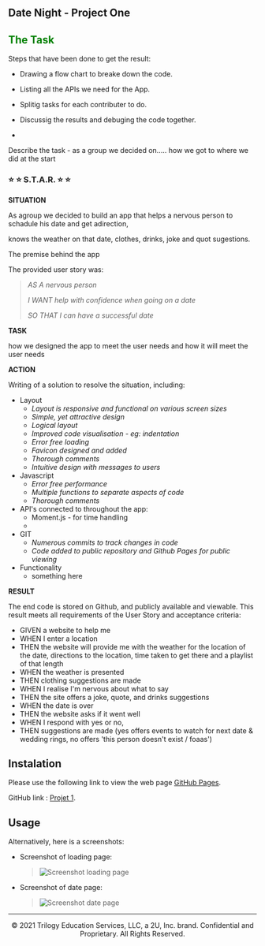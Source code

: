 ## Date Night - Project One

## <span style="color:green"> The Task</span>


Steps that have been done to get the result:

* Drawing a flow chart to breake down the code.

* Listing all the APIs we need for the App.

* Splitig tasks for each contributer to do.

* Discussig the results and debuging the code together.


* 
Describe the task - as a group we decided on..... how we got to where we did at the start

### ⭐ ⭐ S.T.A.R. ⭐ ⭐

**SITUATION**

As agroup we decided to build an app that helps a nervous person to schadule his date and get adirection, 

knows the weather on that date, clothes, drinks, joke and quot sugestions.

The premise behind the app

The provided user story was: 

> <span style="font-style:italic">AS A nervous person</span>
> 
> <span style="font-style:italic">I WANT help with confidence when going on a date</span>
>
> <span style="font-style:italic">SO THAT I can have a successful date</span>

**TASK**

how we designed the app to meet the user needs and how it will meet the user needs

**ACTION**

Writing of a solution to resolve the situation, including:
* Layout
  * *Layout is responsive and functional on various screen sizes*
  * *Simple, yet attractive design*
  * *Logical layout*
  * *Improved code visualisation - eg: indentation*
  * *Error free loading*
  * *Favicon designed and added*
  * *Thorough comments*
  * *Intuitive design with messages to users*
* Javascript
  * *Error free performance*
  * *Multiple functions to separate aspects of code*
  * *Thorough comments*
* API's connected to throughout the app:
  * Moment.js - for time handling
  * 
* GIT
  * *Numerous commits to track changes in code*
  * *Code added to public repository and Github Pages for public viewing*
* Functionality
  * something here

**RESULT**

The end code is stored on Github, and publicly available and viewable. This result meets all requirements of the User Story and acceptance criteria:

* GIVEN a website to help me
* WHEN I enter a location
* THEN the website will provide me with the weather for the location of the date, directions to the location, time taken to get there and a playlist of that length
* WHEN the weather is presented
* THEN clothing suggestions are made
* WHEN I realise I'm nervous about what to say
* THEN the site offers a joke, quote, and drinks suggestions
* WHEN the date is over
* THEN the website asks if it went well
* WHEN I respond with yes or no,
* THEN suggestions are made (yes offers events to watch for next date & wedding rings, no offers 'this person doesn't exist / foaas')

## Instalation

Please use the following link to view the web page [GitHub Pages](https://nbs5000.github.io/dateNight).

GitHub link : [Projet 1](https://github.com/NBS5000/dateNight).

## Usage

Alternatively, here is a screenshots:

* Screenshot of loading page:

    > ![Screenshot loading page](./assets/images/screen-1.png)

* Screenshot of date page:

    > ![Screenshot date page](./assets/images/screen-2.png)

---

<p style="text-align:center;">© 2021 Trilogy Education Services, LLC, a 2U, Inc. brand. Confidential and Proprietary. All Rights Reserved.</p>
